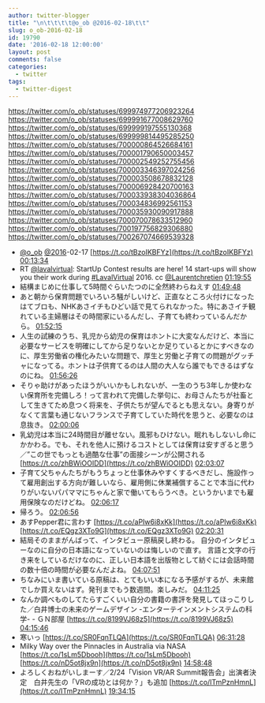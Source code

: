 ```yaml
---
author: twitter-blogger
title: "\n\t\t\t\t@o_ob @2016-02-18\t\t"
slug: o_ob-2016-02-18
id: 19790
date: '2016-02-18 12:00:00'
layout: post
comments: false
categories:
  - twitter
tags:
  - twitter-digest
---
```


https://twitter.com/o_ob/statuses/699974977206923264 https://twitter.com/o_ob/statuses/699991677008629760 https://twitter.com/o_ob/statuses/699999197555130368 https://twitter.com/o_ob/statuses/699999814495285250 https://twitter.com/o_ob/statuses/700000864526684161 https://twitter.com/o_ob/statuses/700001790650003457 https://twitter.com/o_ob/statuses/700002549252755456 https://twitter.com/o_ob/statuses/700003346397024256 https://twitter.com/o_ob/statuses/700003508678832128 https://twitter.com/o_ob/statuses/700006928420700163 https://twitter.com/o_ob/statuses/700033938304036864 https://twitter.com/o_ob/statuses/700034836992561153 https://twitter.com/o_ob/statuses/700035930090917888 https://twitter.com/o_ob/statuses/700070078633512960 https://twitter.com/o_ob/statuses/700197756829306880 https://twitter.com/o_ob/statuses/700267074669539328  

*   [@o_ob](https://twitter.com/o_ob) [@2016](https://twitter.com/2016)-02-17 [https://t.co/tBzoIKBFYz](https://t.co/tBzoIKBFYz) [00:13:34](https://twitter.com/o_ob/statuses/699974977206923264)
*   RT [@lavalvirtual](https://twitter.com/lavalvirtual): StartUp Contest results are here! 14 start-ups will show you their work during [#LavalVirtual](https://twitter.com/search?q=%23LavalVirtual&src=hash) 2016\. cc [@Laurentchretien](https://twitter.com/Laurentchretien) [01:19:55](https://twitter.com/o_ob/statuses/699991677008629760)
*   結構まじめに仕事して5時間ぐらいたつのに全然終わらねえす [01:49:48](https://twitter.com/o_ob/statuses/699999197555130368)
*   あと朝から保育問題でいろいろ騒がしいけど、正直なところ火付けになったはてブロも、NHKあさイチもひどい話で見てられなかった。特にあさイチ観れている主婦層はその時間家にいるんだし、子育ても終わっているんだから。 [01:52:15](https://twitter.com/o_ob/statuses/699999814495285250)
*   人生の試練のうち、乳児から幼児の保育はホントに大変なんだけど、本当に必要なサービスを明確にしてから足りないとか足りているとかにすべきなのに、厚生労働省の権化みたいな問題で、厚生と労働と子育ての問題がグッチャになってる。ホントは子供育てるのは人間の大人なら誰でもできるはずなのにね。 [01:56:26](https://twitter.com/o_ob/statuses/700000864526684161)
*   そりゃ助けがあったほうがいいかもしれないが、一生のうち3年しか使わない保育所を完備しろ！って言われて完備した挙句に、お母さんたちが社畜として生きてため息つく将来を、子供たちが望んでるとも思えない。身寄りがなくて言葉も通じないフランスで子育てしていた時代を思うと、必要なのは息抜き。 [02:00:06](https://twitter.com/o_ob/statuses/700001790650003457)
*   乳幼児は本当に24時間目が離せない。風邪もひけない。眠れもしないし命にかかわる。でも、それを他人に預けるコストとしては保育は安すぎると思う／”この世でもっとも過酷な仕事”の面接シーンが公開される [https://t.co/zhBWiOOIDD](https://t.co/zhBWiOOIDD) [02:03:07](https://twitter.com/o_ob/statuses/700002549252755456)
*   子育て父ちゃんたちがもうちょっと仕事休みやすくするべきだし、施設作って雇用創出する方向が難しいなら、雇用側に休業補償することで本当に代わりがいないパパママにちゃんと家で働いてもらうべき。というかいまでも雇用保険なのだけどね。 [02:06:17](https://twitter.com/o_ob/statuses/700003346397024256)
*   帰ろう。 [02:06:56](https://twitter.com/o_ob/statuses/700003508678832128)
*   あすPepper君に言わす [https://t.co/aPIw6i8xKk](https://t.co/aPIw6i8xKk) [https://t.co/EQgz3XTo9G](https://t.co/EQgz3XTo9G) [02:20:31](https://twitter.com/o_ob/statuses/700006928420700163)
*   結局そのままがんばって、インタビュー原稿戻し終わる。 自分のインタビューなのに自分の日本語になっていないのは悔しいので直す。 言語と文字の行き来をしているだけなのに、正しい日本語を出版物として紡ぐには会話時間の数十倍の時間が必要なんだよね。 [04:07:51](https://twitter.com/o_ob/statuses/700033938304036864)
*   ちなみにいま書いている原稿は、とてもいい本になる予感がするが、未来館でしか買えないはず。発刊までもう数週間。楽しみだ。 [04:11:25](https://twitter.com/o_ob/statuses/700034836992561153)
*   なんか調べものしてたらすごくいい自分の書籍の書評を発見してほっこりした／白井博士の未来のゲームデザイン -エンターテインメントシステムの科学- - ＧＮ部屋 [https://t.co/8199VJ68z5](https://t.co/8199VJ68z5) [04:15:46](https://twitter.com/o_ob/statuses/700035930090917888)
*   寒いっ [https://t.co/SR0FqnTLQA](https://t.co/SR0FqnTLQA) [06:31:28](https://twitter.com/o_ob/statuses/700070078633512960)
*   Milky Way over the Pinnacles in Australia via NASA [https://t.co/1sLm5Dbooh](https://t.co/1sLm5Dbooh) [https://t.co/nD5ot8jx9n](https://t.co/nD5ot8jx9n) [14:58:48](https://twitter.com/o_ob/statuses/700197756829306880)
*   よろしくおねがいしまーす／2/24「Vision VR/AR Summit報告会」出演者決定　白井先生の「VRの成功とは何か？」も追加 [https://t.co/ITmPznHmnL](https://t.co/ITmPznHmnL) [19:34:15](https://twitter.com/o_ob/statuses/700267074669539328)